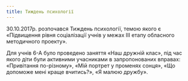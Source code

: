 ```yaml
---
title: Тиждень психології
---
```


30.10.2017р. розпочався Тиждень психології, темою якого є «Підвищення рівня соціалізації учнів у межах ІІІ етапу обласного методичного проекту».

Для учнів 6-А було проведено заняття «Наш дружній клас», під час якого діти були активними учасниками в запропонованих вправах: «Привітання по-різному», «Мій портрет у променях сонця», «Що допоможе мені краще вчитись?», «Я малюю дружбу».

<slideshow id="_/72157688593629754" />
